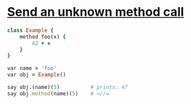 [1]: http://rosettacode.org/wiki/Send_an_unknown_method_call

# [Send an unknown method call][1]

```ruby
class Example {
    method foo(x) {
        42 + x
    }
}

var name = 'foo'
var obj = Example()

say obj.(name)(5)          # prints: 47
say obj.method(name)(5)    # =//=
```
